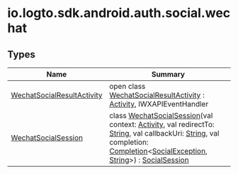 # io.logto.sdk.android.auth.social.wechat


## Types

| Name | Summary |
|---|---|
| [WechatSocialResultActivity](-wechat-social-result-activity/index.md) | open class [WechatSocialResultActivity](-wechat-social-result-activity/index.md) : [Activity](https://developer.android.com/reference/kotlin/android/app/Activity.html), IWXAPIEventHandler |
| [WechatSocialSession](-wechat-social-session/index.md) | class [WechatSocialSession](-wechat-social-session/index.md)(val context: [Activity](https://developer.android.com/reference/kotlin/android/app/Activity.html), val redirectTo: [String](https://kotlinlang.org/api/latest/jvm/stdlib/kotlin/-string/index.html), val callbackUri: [String](https://kotlinlang.org/api/latest/jvm/stdlib/kotlin/-string/index.html), val completion: [Completion](../io.logto.sdk.android.completion/-completion/index.md)&lt;[SocialException](../io.logto.sdk.android.auth.social/-social-exception/index.md), [String](https://kotlinlang.org/api/latest/jvm/stdlib/kotlin/-string/index.html)&gt;) : [SocialSession](../io.logto.sdk.android.auth.social/-social-session/index.md) |
